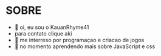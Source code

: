 #        SOBRE
- 👋 oi, eu sou o KauanRhyme41
- para contato clique aki
- 👀 me interreso por programaçao e criacao de jogos
- 🌱 no momento aprendendo mais sobre JavaScript e css
<!---
KauanRhyme41/KauanRhyme41 is a ✨ special ✨ repository because its `README.md` (this file) appears on your GitHub profile.
You can click the Preview link to take a look at your changes.
--->
